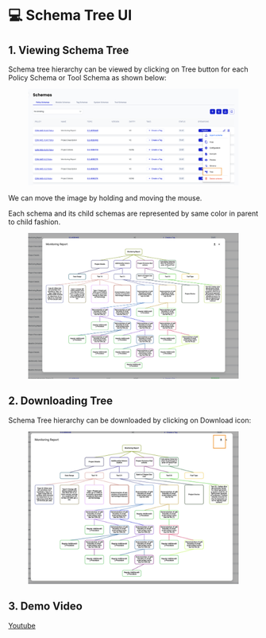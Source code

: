 # 💻 Schema Tree UI

## 1. Viewing Schema Tree

Schema tree hierarchy can be viewed by clicking on Tree button for each Policy Schema or Tool Schema as shown below:



<figure><img src="../../../../.gitbook/assets/Screenshot 2024-02-26 at 12.48.22 PM.png" alt=""><figcaption></figcaption></figure>

We can move the image by holding and moving the mouse.&#x20;

Each schema and its child schemas are represented by same color in parent to child fashion.

<figure><img src="../../../../.gitbook/assets/image (2) (1) (1) (1) (1) (1).png" alt=""><figcaption></figcaption></figure>

## 2. Downloading Tree

Schema Tree hierarchy can be downloaded by clicking on Download icon:

<figure><img src="../../../../.gitbook/assets/Screenshot 2024-02-26 at 12.50.53 PM.png" alt=""><figcaption></figcaption></figure>

## 3. Demo Video

[Youtube](https://youtu.be/8FxSSO0ttoQ?si=HjrV-8r\_zkHWQAWD\&t=100)
